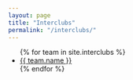 ```yaml
---
layout: page
title: "Interclubs"
permalink: "/interclubs/"
---
```


<ul>
  {% for team in site.interclubs %}
    <li>
      <a href="{{ team.url }}">{{ team.name }}</a>
    </li>
  {% endfor %}
</ul>